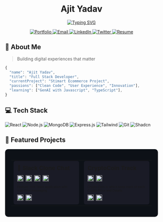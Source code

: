 <!--
**Ajit180/Ajit180** is a ✨ _special_ ✨ repository because its `README.md` (this file) appears on your GitHub profile.

Here are some ideas to get you started:

- 🔭 I’m currently working on ...
- 🌱 I’m currently learning ...
- 👯 I’m looking to collaborate on ...
- 🤔 I’m looking for help with ...
- 💬 Ask me about ...
- 📫 How to reach me: ...
- 😄 Pronouns: ...
- ⚡ Fun fact: ...
-->

<div align="center">

# Ajit Yadav

[![Typing SVG](https://readme-typing-svg.demolab.com?font=Fira+Code&pause=1000&width=435&lines=Full+Stack+Developer;Expertise+in+Frontend+and+Backend)](https://git.io/typing-svg)

<a href="https://portfolio-website-xi-ten-15.vercel.app/">
    <img src="https://img.shields.io/badge/Portfolio-000000?style=for-the-badge&logo=About.me&logoColor=white" alt="Portfolio" />
</a>
<a href="yajit1908@gmail.com">
    <img src="https://img.shields.io/badge/Email-D14836?style=for-the-badge&logo=gmail&logoColor=white" alt="Email" />
</a>
<a href="https://www.linkedin.com/in/ajit180/">
    <img src="https://img.shields.io/badge/LinkedIn-0077B5?style=for-the-badge&logo=linkedin&logoColor=white" alt="LinkedIn" />
</a>
<a href="">
    <img src="https://img.shields.io/badge/Twitter-1DA1F2?style=for-the-badge&logo=twitter&logoColor=white" alt="Twitter" />
</a>
<a href="https://drive.google.com/file/d/1sASXvJ6CHGreCPQ0v7u-DXRT0E9jZCYV/view?usp=sharing">
    <img src="https://img.shields.io/badge/Resume-%23FF0000.svg?style=for-the-badge&logo=adobe&logoColor=white" alt="Resume" />
</a>

</div>

## 🚀 About Me

> Building digital experiences that matter

```javascript
{
  "name": "Ajit Yadav",
  "title": "Full Stack Developer",
  "currentProject": "Stimart Ecommerce Project",
  "passions": ["Clean Code", "User Experience", "Innovation"],
  "learning": ["GenAI with Javascript", "TypeScript"],
}
```

## 💻 Tech Stack

![React](https://img.shields.io/badge/React-20232A?style=for-the-badge&logo=react&logoColor=61DAFB)
![Node.js](https://img.shields.io/badge/Node.js-339933?style=for-the-badge&logo=nodedotjs&logoColor=white)
![MongoDB](https://img.shields.io/badge/MongoDB-4EA94B?style=for-the-badge&logo=mongodb&logoColor=white)
![Express.js](https://img.shields.io/badge/Express.js-000000?style=for-the-badge&logo=express&logoColor=white)
![Tailwind](https://img.shields.io/badge/Tailwind_CSS-38B2AC?style=for-the-badge&logo=tailwind-css&logoColor=white)
![Git](https://img.shields.io/badge/GIT-E44C30?style=for-the-badge&logo=git&logoColor=white)
![Shadcn](https://img.shields.io/badge/shadcn%2Fui-000000?style=for-the-badge&logo=shadcnui&logoColor=white)


## 🚀 Featured Projects

<div align="center" style="background-color: #0D1117; padding: 20px; border-radius: 10px;">

<table style="border-spacing: 12px; background: none;">
<!-- <tr>
<td width="50%">
<div style="background: #1A1B26; border-radius: 6px; padding: 12px 12px 20px 12px;">
<h3 style="margin: 0;">🎬 Movie Search</h3>
<div style="display: flex; gap: 8px; margin: 12px 0;">
  <img height="20" src="https://img.shields.io/badge/REACT-61DAFB?style=flat&logo=react&logoColor=black" />
  <img height="20" src="https://img.shields.io/badge/TMDB_API-01B4E4?style=flat&logo=themoviedatabase&logoColor=white" />
</div>
<p style="font-size: 10px; margin: 8px 0;">Modern movie & TV platform with search</p>
<div style="display: flex; gap: 8px;">
  <a href="https://movie-search-nine-phi.vercel.app/">
    <img height="20" src="https://img.shields.io/badge/DEMO-FF5722?style=flat&logo=google-chrome&logoColor=white" />
  </a>
  <a href="https://github.com/Ajit180/Movie-Search">
    <img height="20" src="https://img.shields.io/badge/CODE-1B1F23?style=flat&logo=github&logoColor=white" />
  </a>
</div>
</div>
</td> -->
<!-- <td width="50%">
<div style="background: #1A1B26; border-radius: 6px; padding: 12px;">
<h3 style="margin: 0;">🌍 WorldWise</h3>
<div style="display: flex; gap: 8px; margin: 12px 0;">
  <img height="20" src="https://img.shields.io/badge/REACT-61DAFB?style=flat&logo=react&logoColor=black" />
  <img height="20" src="https://img.shields.io/badge/LEAFLET-199900?style=flat&logo=leaflet&logoColor=white" />
  <img height="20" src="https://img.shields.io/badge/CONTEXT_API-593D88?style=flat" />
</div>
<p style="font-size: 10px; margin: 8px 0;">Interactive travel companion for tracking your global adventures</p>
<div style="display: flex; gap: 8px;">
  <a href="https://world-wise-teal-seven.vercel.app">
    <img height="20" src="https://img.shields.io/badge/DEMO-FF5722?style=flat&logo=google-chrome&logoColor=white" />
  </a>
  <a href="https://github.com/bhupender2/WorldWise">
    <img height="20" src="https://img.shields.io/badge/CODE-1B1F23?style=flat&logo=github&logoColor=white" />
  </a>
</div>
</div>
</td>
</tr>-->
<tr>
<td width="50%">
<div style="background: #1A1B26; border-radius: 6px; padding: 12px;">
<h3 style="margin: 0;">💬 Slack Clone Chat</h3>
<div style="display: flex; gap: 8px; margin: 12px 0;">
  <img height="20" src="https://img.shields.io/badge/REACT-61DAFB?style=flat&logo=react&logoColor=black" />
  <img height="20" src="https://img.shields.io/badge/SOCKET.IO-010101?style=flat&logo=socket.io&logoColor=white" />
  <img height="20" src="https://img.shields.io/badge/EXPRESS-000000?style=flat&logo=express&logoColor=white" />
  <img height="20" src="https://img.shields.io/badge/JWT-black?style=for-the-badge&logo=JSON%20web%20tokens" />
  
</div>
<p style="font-size: 10px; margin: 8px 0;">Feature-rich Team application with real-time messaging</p>
<div style="display: flex; gap: 8px;">
  <a href="https://frontend-message-slack.vercel.app/auth/signin">
    <img height="20" src="https://img.shields.io/badge/DEMO-FF5722?style=flat&logo=google-chrome&logoColor=white" />
  </a>
  <a href="https://github.com/Ajit180/Frontend-Message-Slack">
    <img height="20" src="https://img.shields.io/badge/CODE-1B1F23?style=flat&logo=github&logoColor=white" />
  </a>
</div>
</div>
</td>
<td width="50%">
<div style="background: #1A1B26; border-radius: 6px; padding: 12px;">
<h3 style="margin: 0;">CryptoCoin Track</h3>
<div style="display: flex; gap: 8px; margin: 12px 0;">
  <img height="20" src="https://img.shields.io/badge/REACT-61DAFB?style=flat&logo=react&logoColor=black" />
  <img height="20" src="https://img.shields.io/badge/TAILWIND-38B2AC?style=flat&logo=tailwind-css&logoColor=white" />
</div>
<p style="font-size: 10px; margin: 8px 0;">Crypto Coin in which keep track of each Crypto Price and Details</p>
<div style="display: flex; gap: 8px;">
  <a href="https://crypto-tracker-three-sigma.vercel.app/">
    <img height="20" src="https://img.shields.io/badge/DEMO-FF5722?style=flat&logo=google-chrome&logoColor=white" />
  </a>
  <a href="https://github.com/Ajit180/Crypto-Tracker">
    <img height="20" src="https://img.shields.io/badge/CODE-1B1F23?style=flat&logo=github&logoColor=white" />
  </a>
</div>
</div>
</td>
</tr>
</table>

</div>
